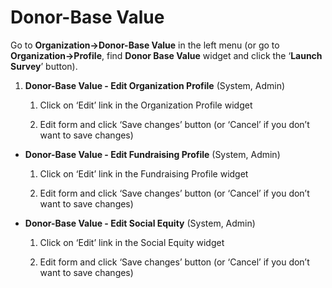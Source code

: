 # Donor-Base Value

Go to **Organization->Donor-Base Value** in the left menu (or go to  **Organization->Profile**, find **Donor Base Value** widget and click the ‘**Launch Survey**’ button). 

1. **Donor-Base Value - Edit Organization Profile** (System, Admin)
	1)  Click on ‘Edit’ link in the Organization Profile widget
	
	2) Edit form and click ‘Save changes’ button (or ‘Cancel’ if you don’t want to save changes)
- **Donor-Base Value - Edit Fundraising Profile** (System, Admin)
	1)  Click on ‘Edit’ link in the Fundraising Profile widget

	2) Edit form and click ‘Save changes’ button (or ‘Cancel’ if you don’t want to save changes)
- **Donor-Base Value - Edit Social Equity** (System, Admin)
	1)  Click on ‘Edit’ link in the Social Equity widget

	2) Edit form and click ‘Save changes’ button (or ‘Cancel’ if you don’t want to save changes)
